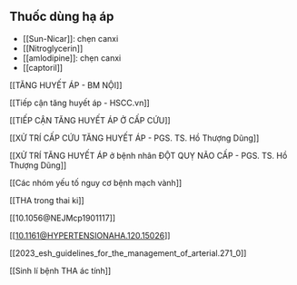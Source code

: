 ## Thuốc dùng hạ áp
- [[Sun-Nicar]]: chẹn canxi
- [[Nitroglycerin]]
- [[amlodipine]]: chẹn canxi
- [[captoril]]


[[TĂNG HUYẾT ÁP - BM NỘI]]

[[Tiếp cận tăng huyết áp - HSCC.vn]]

[[TIẾP CẬN TĂNG HUYẾT ÁP Ở CẤP CỨU]]

[[XỬ TRÍ CẤP CỨU TĂNG HUYẾT ÁP - PGS. TS. Hồ Thượng Dũng]]

[[XỬ TRÍ TĂNG HUYẾT ÁP ở bệnh nhân ĐỘT QUỴ NÃO CẤP - PGS. TS. Hồ Thượng Dũng]]

[[Các nhóm yếu tố nguy cơ bệnh mạch vành]]

[[THA trong thai ki]]

[[10.1056@NEJMcp1901117]]

[[10.1161@HYPERTENSIONAHA.120.15026]]

[[2023_esh_guidelines_for_the_management_of_arterial.271_0]]

[[Sinh lí bệnh THA ác tính]]